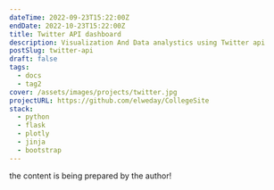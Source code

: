 ```yaml
---
dateTime: 2022-09-23T15:22:00Z
endDate: 2022-10-23T15:22:00Z
title: Twitter API dashboard
description: Visualization And Data analystics using Twitter api
postSlug: twitter-api
draft: false
tags:
  - docs
  - tag2
cover: /assets/images/projects/twitter.jpg
projectURL: https://github.com/elweday/CollegeSite
stack:
  - python
  - flask
  - plotly
  - jinja
  - bootstrap
---
```


<Main>
the content is being prepared by the author!
</Main>
